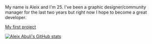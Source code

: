 My name is Aleix and I'm 25. I've been a graphic designer/community manager for the last two years but right now I hope to become a great developer.

[My first project](https://aleix-abuli.github.io/Grandma-on-the-run/)

[![Aleix Abulí's GitHub stats](https://github-readme-stats.vercel.app/api?username=anuraghazra)](https://github.com/anuraghazra/github-readme-stats)
